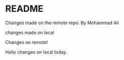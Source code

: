 # README #
Changes made on the remote repo.
By Mohammad Ali


changes made on local







Changes on remote!

Hello changes on local today.